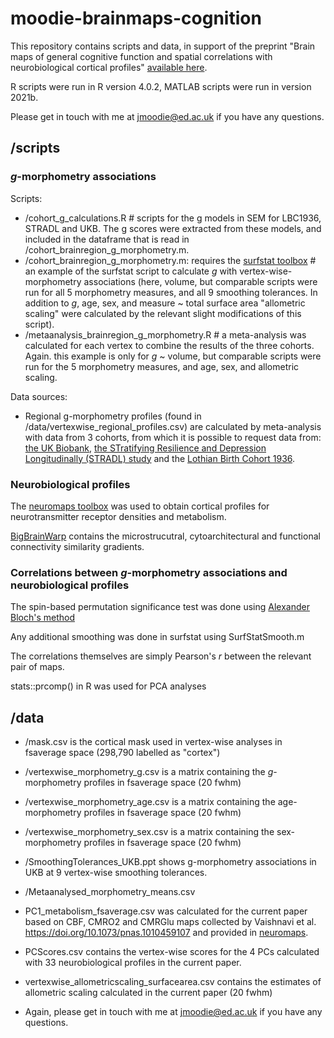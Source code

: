 # moodie-brainmaps-cognition

This repository contains scripts and data, in support of the preprint "Brain maps of general cognitive function and spatial correlations with neurobiological cortical profiles" [available here](). 

R scripts were run in R version 4.0.2, MATLAB scripts were run in version 2021b. 

Please get in touch with me at jmoodie@ed.ac.uk if you have any questions.

## /scripts
### _g_-morphometry associations
Scripts:
- /cohort_g_calculations.R  # scripts for the g models in SEM for LBC1936, STRADL and UKB. The g scores were extracted from these models, and included in the dataframe that is read in /cohort_brainregion_g_morphometry.m.
- /cohort_brainregion_g_morphometry.m: requires the [surfstat toolbox](https://www.math.mcgill.ca/keith/surfstat/)  # an example of the surfstat script to calculate _g_ with vertex-wise-morphometry associations (here, volume, but comparable scripts were run for all 5 morphometry measures, and all 9 smoothing tolerances. In addition to _g_, age, sex, and measure ~ total surface area "allometric scaling" were calculated by the relevant slight modifications of this script). 
- /metaanalysis_brainregion_g_morphometry.R  # a meta-analysis was calculated for each vertex to combine the results of the three cohorts. Again. this example is only for _g_ ~ volume, but comparable scripts were run for the 5 morphometry measures, and age, sex, and allometric scaling.

Data sources: 
- Regional g-morphometry profiles (found in /data/vertexwise_regional_profiles.csv) are calculated by meta-analysis with data from 3 cohorts, from which it is possible to request data from: [the UK Biobank](http://www.ukbiobank.ac.uk/register-apply/),  [the STratifying Resilience and Depression Longitudinally (STRADL) study](https://www.research.ed.ac.uk/en/datasets/stratifying-resilience-and-depression-longitudinally-stradl-a-dep) and the [Lothian Birth Cohort 1936](https://www.ed.ac.uk/lothian-birth-cohorts/data-access-collaboration).

### Neurobiological profiles

The [neuromaps toolbox](https://github.com/netneurolab/neuromaps) was used to obtain cortical profiles for neurotransmitter receptor densities and metabolism. 

[BigBrainWarp](https://bigbrainwarp.readthedocs.io/en/latest/) contains the microstrucutral, cytoarchitectural and functional connectivity similarity gradients. 

### Correlations between _g_-morphometry associations and neurobiological profiles

The spin-based permutation significance test was done using [Alexander Bloch's method](https://github.com/spin-test/spin-test)

Any additional smoothing was done in surfstat using SurfStatSmooth.m

The correlations themselves are simply Pearson's _r_ between the relevant pair of maps. 

stats::prcomp() in R was used for PCA analyses

## /data
- /mask.csv is the cortical mask used in vertex-wise analyses in fsaverage space (298,790  labelled as "cortex")
- /vertexwise_morphometry_g.csv is a matrix containing the _g_-morphometry profiles in fsaverage space (20 fwhm)
- /vertexwise_morphometry_age.csv is a matrix containing the age-morphometry profiles in fsaverage space (20 fwhm)
- /vertexwise_morphometry_sex.csv is a matrix containing the sex-morphometry profiles in fsaverage space (20 fwhm)
- /SmoothingTolerances_UKB.ppt shows g-morphometry associations in UKB at 9 vertex-wise smoothing tolerances.
- /Metaanalysed_morphometry_means.csv
- PC1_metabolism_fsaverage.csv was calculated for the current paper based on CBF, CMRO2 and CMRGlu maps collected by Vaishnavi et al. https://doi.org/10.1073/pnas.1010459107 and provided in [neuromaps](https://github.com/netneurolab/neuromaps).
- PCScores.csv contains the vertex-wise scores for the 4 PCs calculated with 33 neurobiological profiles in the current paper.
- vertexwise_allometricscaling_surfacearea.csv contains the estimates of allometric scaling calculated in the current paper (20 fwhm)

- Again, please get in touch with me at jmoodie@ed.ac.uk if you have any questions. 

